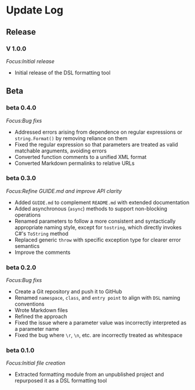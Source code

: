 # Update Log

## **Release**

### **V 1.0.0**

*Focus:Initial release*

- Initial release of the DSL formatting tool

## **Beta**

### **beta 0.4.0**

*Focus:Bug fixs*

- Addressed errors arising from dependence on regular expressions or `string.Format()` by removing reliance on them
- Fixed the regular expression so that parameters are treated as valid matchable arguments, avoiding errors
- Converted function comments to a unified XML format
- Converted Markdown permalinks to relative URLs

### **beta 0.3.0**

*Focus:Refine GUIDE.md and improve API clarity*

- Added `GUIDE.md` to complement `README.md` with extended documentation
- Added asynchronous (`async`) methods to support non-blocking operations
- Renamed parameters to follow a more consistent and syntactically appropriate naming style, except for `tostring`, which directly invokes C#'s `ToString` method
- Replaced generic `throw` with specific exception type for clearer error semantics
- Improve the comments

### **beta 0.2.0**

*Focus:Bug fixs*

- Create a Git repository and push it to GitHub
- Renamed `namespace`, `class`, and `entry point` to align with `DSL` naming conventions
- Wrote Markdown files
- Refined the approach
- Fixed the issue where a parameter value was incorrectly interpreted as a parameter name
- Fixed the bug where `\r`, `\n`, etc. are incorrectly treated as whitespace

### **beta 0.1.0**

*Focus:Initial file creation*

- Extracted formatting module from an unpublished project and repurposed it as a DSL formatting tool
